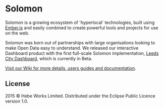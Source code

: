 # Solomon 

Solomon is a growing ecosystem of 'hyperlocal' technologies, built using [Ember.js](http://www.emberjs.com) and easily combined to create powerful tools and projects for use on the web.

Solomon was born out of partnerships with large organisations looking to make Open Data easy to understand. We released our interactive Dashboard product with the first full-scale Solomon implementation, [Leeds City Dashboard](http://dashboard.leedsdatamill.org), which is currently in Beta.

[Visit our Wiki for more details, users guides and documentation](https://github.com/hebeworks/Solomon/wiki).

## License
2015 © Hebe Works Limited. Distributed under the Eclipse Public Licence version 1.0.
